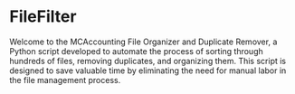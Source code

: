 # FileFilter
Welcome to the MCAccounting File Organizer and Duplicate Remover, a Python script developed to automate the process of sorting through hundreds of files, removing duplicates, and organizing them. This script is designed to save valuable time by eliminating the need for manual labor in the file management process.
